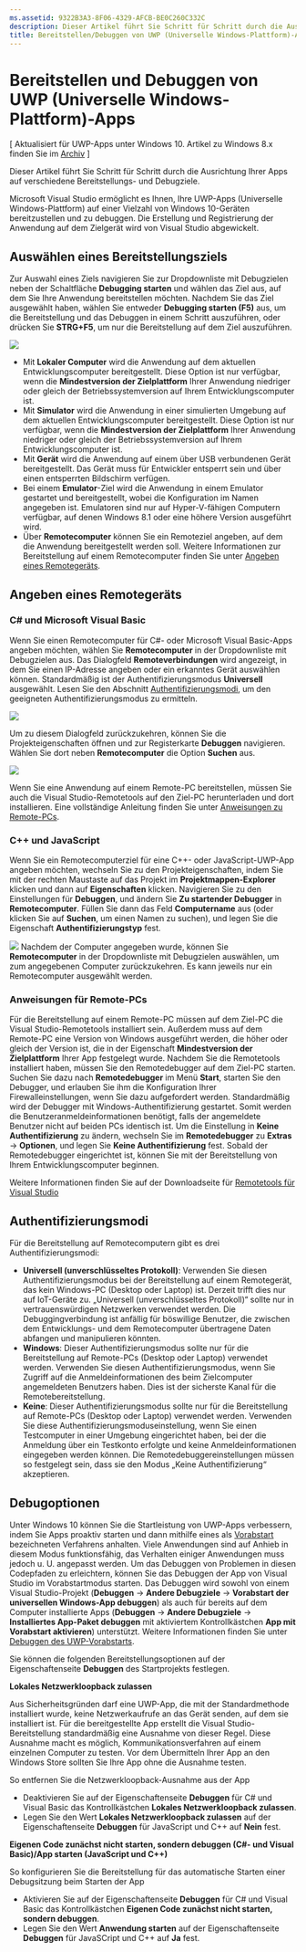 ```yaml
---
ms.assetid: 9322B3A3-8F06-4329-AFCB-BE0C260C332C
description: Dieser Artikel führt Sie Schritt für Schritt durch die Ausrichtung Ihrer Apps auf verschiedene Bereitstellungs- und Debugziele.
title: Bereitstellen/Debuggen von UWP (Universelle Windows-Plattform)-Apps
---
```


# Bereitstellen und Debuggen von UWP (Universelle Windows-Plattform)-Apps

\[ Aktualisiert für UWP-Apps unter Windows 10. Artikel zu Windows 8.x finden Sie im [Archiv](http://go.microsoft.com/fwlink/p/?linkid=619132) \]

Dieser Artikel führt Sie Schritt für Schritt durch die Ausrichtung Ihrer Apps auf verschiedene Bereitstellungs- und Debugziele.

Microsoft Visual Studio ermöglicht es Ihnen, Ihre UWP-Apps (Universelle Windows-Plattform) auf einer Vielzahl von Windows 10-Geräten bereitzustellen und zu debuggen. Die Erstellung und Registrierung der Anwendung auf dem Zielgerät wird von Visual Studio abgewickelt.

## Auswählen eines Bereitstellungsziels

Zur Auswahl eines Ziels navigieren Sie zur Dropdownliste mit Debugzielen neben der Schaltfläche **Debugging starten** und wählen das Ziel aus, auf dem Sie Ihre Anwendung bereitstellen möchten. Nachdem Sie das Ziel ausgewählt haben, wählen Sie entweder **Debugging starten (F5)** aus, um die Bereitstellung und das Debuggen in einem Schritt auszuführen, oder drücken Sie **STRG+F5**, um nur die Bereitstellung auf dem Ziel auszuführen.

![](images/debug-device-target-list.png)

-   Mit **Lokaler Computer** wird die Anwendung auf dem aktuellen Entwicklungscomputer bereitgestellt. Diese Option ist nur verfügbar, wenn die **Mindestversion der Zielplattform** Ihrer Anwendung niedriger oder gleich der Betriebssystemversion auf Ihrem Entwicklungscomputer ist.
-   Mit **Simulator** wird die Anwendung in einer simulierten Umgebung auf dem aktuellen Entwicklungscomputer bereitgestellt. Diese Option ist nur verfügbar, wenn die **Mindestversion der Zielplattform** Ihrer Anwendung niedriger oder gleich der Betriebssystemversion auf Ihrem Entwicklungscomputer ist.
-   Mit **Gerät** wird die Anwendung auf einem über USB verbundenen Gerät bereitgestellt. Das Gerät muss für Entwickler entsperrt sein und über einen entsperrten Bildschirm verfügen.
-   Bei einem **Emulator**-Ziel wird die Anwendung in einem Emulator gestartet und bereitgestellt, wobei die Konfiguration im Namen angegeben ist. Emulatoren sind nur auf Hyper-V-fähigen Computern verfügbar, auf denen Windows 8.1 oder eine höhere Version ausgeführt wird.
-   Über **Remotecomputer** können Sie ein Remoteziel angeben, auf dem die Anwendung bereitgestellt werden soll. Weitere Informationen zur Bereitstellung auf einem Remotecomputer finden Sie unter [Angeben eines Remotegeräts](#specifying-a-remote-device).

## Angeben eines Remotegeräts

### C# und Microsoft Visual Basic

Wenn Sie einen Remotecomputer für C#- oder Microsoft Visual Basic-Apps angeben möchten, wählen Sie **Remotecomputer** in der Dropdownliste mit Debugzielen aus. Das Dialogfeld **Remoteverbindungen** wird angezeigt, in dem Sie einen IP-Adresse angeben oder ein erkanntes Gerät auswählen können. Standardmäßig ist der Authentifizierungsmodus **Universell** ausgewählt. Lesen Sie den Abschnitt [Authentifizierungsmodi](#authentication-modes), um den geeigneten Authentifizierungsmodus zu ermitteln.

![](images/debug-remote-connections.png)

Um zu diesem Dialogfeld zurückzukehren, können Sie die Projekteigenschaften öffnen und zur Registerkarte **Debuggen** navigieren. Wählen Sie dort neben **Remotecomputer** die Option **Suchen** aus.

![](images/debug-remote-machine-config.png)

Wenn Sie eine Anwendung auf einem Remote-PC bereitstellen, müssen Sie auch die Visual Studio-Remotetools auf den Ziel-PC herunterladen und dort installieren. Eine vollständige Anleitung finden Sie unter [Anweisungen zu Remote-PCs](#remote-pc-instructions).

### C++ und JavaScript

Wenn Sie ein Remotecomputerziel für eine C++- oder JavaScript-UWP-App angeben möchten, wechseln Sie zu den Projekteigenschaften, indem Sie mit der rechten Maustaste auf das Projekt im **Projektmappen-Explorer** klicken und dann auf **Eigenschaften** klicken. Navigieren Sie zu den Einstellungen für **Debuggen**, und ändern Sie **Zu startender Debugger** in **Remotecomputer**. Füllen Sie dann das Feld **Computername** aus (oder klicken Sie auf **Suchen**, um einen Namen zu suchen), und legen Sie die Eigenschaft **Authentifizierungstyp** fest.

![](images/debug-property-pages.png)
Nachdem der Computer angegeben wurde, können Sie **Remotecomputer** in der Dropdownliste mit Debugzielen auswählen, um zum angegebenen Computer zurückzukehren. Es kann jeweils nur ein Remotecomputer ausgewählt werden.

### Anweisungen für Remote-PCs

Für die Bereitstellung auf einem Remote-PC müssen auf dem Ziel-PC die Visual Studio-Remotetools installiert sein. Außerdem muss auf dem Remote-PC eine Version von Windows ausgeführt werden, die höher oder gleich der Version ist, die in der Eigenschaft **Mindestversion der Zielplattform** Ihrer App festgelegt wurde. Nachdem Sie die Remotetools installiert haben, müssen Sie den Remotedebugger auf dem Ziel-PC starten. Suchen Sie dazu nach **Remotedebugger** im Menü **Start**, starten Sie den Debugger, und erlauben Sie ihm die Konfiguration Ihrer Firewalleinstellungen, wenn Sie dazu aufgefordert werden. Standardmäßig wird der Debugger mit Windows-Authentifizierung gestartet. Somit werden die Benutzeranmeldeinformationen benötigt, falls der angemeldete Benutzer nicht auf beiden PCs identisch ist. Um die Einstellung in **Keine Authentifizierung** zu ändern, wechseln Sie im **Remotedebugger** zu **Extras** -&gt; **Optionen**, und legen Sie **Keine Authentifizierung** fest. Sobald der Remotedebugger eingerichtet ist, können Sie mit der Bereitstellung von Ihrem Entwicklungscomputer beginnen.

Weitere Informationen finden Sie auf der Downloadseite für [Remotetools für Visual Studio]( http://go.microsoft.com/fwlink/?LinkId=717039)

## Authentifizierungsmodi

Für die Bereitstellung auf Remotecomputern gibt es drei Authentifizierungsmodi:

- **Universell (unverschlüsseltes Protokoll)**: Verwenden Sie diesen Authentifizierungsmodus bei der Bereitstellung auf einem Remotegerät, das kein Windows-PC (Desktop oder Laptop) ist. Derzeit trifft dies nur auf IoT-Geräte zu. „Universell (unverschlüsseltes Protokoll)“ sollte nur in vertrauenswürdigen Netzwerken verwendet werden. Die Debuggingverbindung ist anfällig für böswillige Benutzer, die zwischen dem Entwicklungs- und dem Remotecomputer übertragene Daten abfangen und manipulieren könnten.
- **Windows**: Dieser Authentifizierungsmodus sollte nur für die Bereitstellung auf Remote-PCs (Desktop oder Laptop) verwendet werden. Verwenden Sie diesen Authentifizierungsmodus, wenn Sie Zugriff auf die Anmeldeinformationen des beim Zielcomputer angemeldeten Benutzers haben. Dies ist der sicherste Kanal für die Remotebereitstellung.
- **Keine**: Dieser Authentifizierungsmodus sollte nur für die Bereitstellung auf Remote-PCs (Desktop oder Laptop) verwendet werden. Verwenden Sie diese Authentifizierungsmoduseinstellung, wenn Sie einen Testcomputer in einer Umgebung eingerichtet haben, bei der die Anmeldung über ein Testkonto erfolgte und keine Anmeldeinformationen eingegeben werden können. Die Remotedebuggereinstellungen müssen so festgelegt sein, dass sie den Modus „Keine Authentifizierung“ akzeptieren.

## Debugoptionen

Unter Windows 10 können Sie die Startleistung von UWP-Apps verbessern, indem Sie Apps proaktiv starten und dann mithilfe eines als [Vorabstart](https://msdn.microsoft.com/library/windows/apps/Mt593297) bezeichneten Verfahrens anhalten. Viele Anwendungen sind auf Anhieb in diesem Modus funktionsfähig, das Verhalten einiger Anwendungen muss jedoch u. U. angepasst werden. Um das Debuggen von Problemen in diesen Codepfaden zu erleichtern, können Sie das Debuggen der App von Visual Studio im Vorabstartmodus starten. Das Debuggen wird sowohl von einem Visual Studio-Projekt (**Debuggen** -&gt; **Andere Debugziele** -&gt; **Vorabstart der universellen Windows-App debuggen**) als auch für bereits auf dem Computer installierte Apps (**Debuggen** -&gt; **Andere Debugziele** -&gt; **Installiertes App-Paket debuggen** mit aktiviertem Kontrollkästchen **App mit Vorabstart aktivieren**) unterstützt. Weitere Informationen finden Sie unter [Debuggen des UWP-Vorabstarts]( http://go.microsoft.com/fwlink/?LinkId=717245).

Sie können die folgenden Bereitstellungsoptionen auf der Eigenschaftenseite **Debuggen** des Startprojekts festlegen.

**Lokales Netzwerkloopback zulassen**

Aus Sicherheitsgründen darf eine UWP-App, die mit der Standardmethode installiert wurde, keine Netzwerkaufrufe an das Gerät senden, auf dem sie installiert ist. Für die bereitgestellte App erstellt die Visual Studio-Bereitstellung standardmäßig eine Ausnahme von dieser Regel. Diese Ausnahme macht es möglich, Kommunikationsverfahren auf einem einzelnen Computer zu testen. Vor dem Übermitteln Ihrer App an den Windows Store sollten Sie Ihre App ohne die Ausnahme testen.

So entfernen Sie die Netzwerkloopback-Ausnahme aus der App

-   Deaktivieren Sie auf der Eigenschaftenseite **Debuggen** für C# und Visual Basic das Kontrollkästchen **Lokales Netzwerkloopback zulassen**.
-   Legen Sie den Wert **Lokales Netzwerkloopback zulassen** auf der Eigenschaftenseite **Debuggen** für JavaScript und C++ auf **Nein** fest.

**Eigenen Code zunächst nicht starten, sondern debuggen (C#- und Visual Basic)/App starten (JavaScript und C++)**

So konfigurieren Sie die Bereitstellung für das automatische Starten einer Debugsitzung beim Starten der App

-   Aktivieren Sie auf der Eigenschaftenseite **Debuggen** für C# und Visual Basic das Kontrollkästchen **Eigenen Code zunächst nicht starten, sondern debuggen**.
-   Legen Sie den Wert **Anwendung starten** auf der Eigenschaftenseite **Debuggen** für JavaSCript und C++ auf **Ja** fest.




<!--HONumber=Mar16_HO1-->


